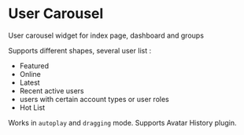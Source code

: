 User Carousel
====

User carousel widget for index page, dashboard and groups

Supports different shapes, several user list : 

* Featured
* Online
* Latest
* Recent active users
* users with certain account types or user roles
* Hot List

Works in `autoplay` and `dragging` mode. 
Supports Avatar History plugin.
